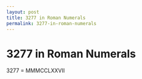 ```yaml
---
layout: post
title: 3277 in Roman Numerals
permalink: 3277-in-roman-numerals
---
```


# 3277 in Roman Numerals

3277 = MMMCCLXXVII

